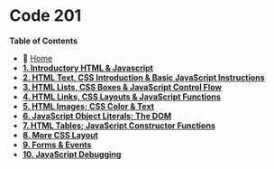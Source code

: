 # Code 201

**Table of Contents**

- 🏡 [Home](/README.md)
- [**1. Introductory HTML & Javascript**](201/class/class-01.md)
- [**2. HTML Text, CSS Introduction & Basic JavaScript Instructions**](201/class/class-02.md)
- [**3. HTML Lists, CSS Boxes & JavaScript Control Flow**](201/class/class-03.md)
- [**4. HTML Links, CSS Layouts & JavaScript Functions**](201/class/class-04.md)
- [**5. HTML Images; CSS Color & Text**](201/class/class-05.md)
- [**6. JavaScript Object Literals; The DOM**](201/class/class-06.md)
- [**7. HTML Tables; JavaScript Constructor Functions**](201/class/class-07.md)
- [**8. More CSS Layout**](201/class/class-08.md)
- [**9. Forms & Events**](201/class/class-09.md)
- [**10. JavaScript Debugging**](201/class/class-10.md)
